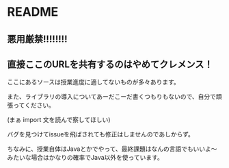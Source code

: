 # README

## 悪用厳禁!!!!!!!!
## 直接ここのURLを共有するのはやめてクレメンス！

ここにあるソースは授業進度に適してないものが多々あります。

また、ライブラリの導入についてあーだこーだ書くつもりもないので、自分で頑張ってください。

(まぁ import 文を読んで察してほしい)

バグを見つけてissueを飛ばされても修正はしませんのであしからず。

ちなみに、授業自体はJavaとかでやって、最終課題はなんの言語でもいいよ～みたいな場合はかなりの確率でJava以外を使っています。
